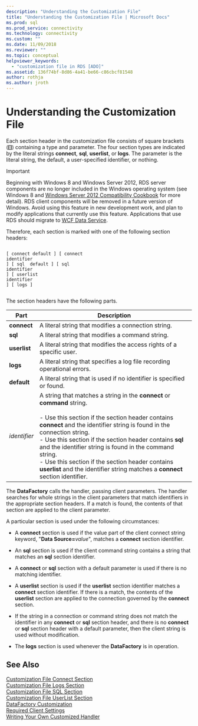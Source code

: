 ```yaml
---
description: "Understanding the Customization File"
title: "Understanding the Customization File | Microsoft Docs"
ms.prod: sql
ms.prod_service: connectivity
ms.technology: connectivity
ms.custom: ""
ms.date: 11/09/2018
ms.reviewer: ""
ms.topic: conceptual
helpviewer_keywords: 
  - "customization file in RDS [ADO]"
ms.assetid: 136f74bf-8d86-4a41-be66-c86cbcf81548
author: rothja
ms.author: jroth
---
```

# Understanding the Customization File
Each section header in the customization file consists of square brackets (**[]**) containing a type and parameter. The four section types are indicated by the literal strings **connect**, **sql**, **userlist**, or **logs**. The parameter is the literal string, the default, a user-specified identifier, or nothing.  
  
> [!IMPORTANT]
>  Beginning with Windows 8 and Windows Server 2012, RDS server components are no longer included in the Windows operating system (see Windows 8 and [Windows Server 2012 Compatibility Cookbook](https://www.microsoft.com/download/details.aspx?id=27416) for more detail). RDS client components will be removed in a future version of Windows. Avoid using this feature in new development work, and plan to modify applications that currently use this feature. Applications that use RDS should migrate to [WCF Data Service](https://go.microsoft.com/fwlink/?LinkId=199565).  
  
 Therefore, each section is marked with one of the following section headers:  
  
```console
  
[ connect default ] [ connect    
identifier   
] [ sql  default ] [ sql    
identifier   
] [ userlist    
identifier   
] [ logs ]  
  
```  
  
 The section headers have the following parts.  
  
|Part|Description|  
|----------|-----------------|  
|**connect**|A literal string that modifies a connection string.|  
|**sql**|A literal string that modifies a command string.|  
|**userlist**|A literal string that modifies the access rights of a specific user.|  
|**logs**|A literal string that specifies a log file recording operational errors.|  
|**default**|A literal string that is used if no identifier is specified or found.|  
|*identifier*|A string that matches a string in the **connect** or **command** string.<br /><br /> -   Use this section if the section header contains **connect** and the identifier string is found in the connection string.<br />-   Use this section if the section header contains **sql** and the identifier string is found in the command string.<br />-   Use this section if the section header contains **userlist** and the identifier string matches a **connect** section identifier.|  
  
 The **DataFactory** calls the handler, passing client parameters. The handler searches for whole strings in the client parameters that match identifiers in the appropriate section headers. If a match is found, the contents of that section are applied to the client parameter.  
  
 A particular section is used under the following circumstances:  
  
-   A **connect** section is used if the value part of the client connect string keyword, "**Data Source=**_value_", matches a **connect** section identifier. 
  
-   An **sql** section is used if the client command string contains a string that matches an **sql** section identifier.  
  
-   A **connect** or **sql** section with a default parameter is used if there is no matching identifier.  
  
-   A **userlist** section is used if the **userlist** section identifier matches a **connect** section identifier. If there is a match, the contents of the **userlist** section are applied to the connection governed by the **connect** section.  
  
-   If the string in a connection or command string does not match the identifier in any **connect** or **sql** section header, and there is no **connect** or **sql** section header with a default parameter, then the client string is used without modification.  
  
-   The **logs** section is used whenever the **DataFactory** is in operation.  
  
## See Also  
 [Customization File Connect Section](./customization-file-connect-section.md)   
 [Customization File Logs Section](./customization-file-logs-section.md)   
 [Customization File SQL Section](./customization-file-sql-section.md)   
 [Customization File UserList Section](./customization-file-userlist-section.md)   
 [DataFactory Customization](./datafactory-customization.md)   
 [Required Client Settings](./required-client-settings.md)   
 [Writing Your Own Customized Handler](./writing-your-own-customized-handler.md)